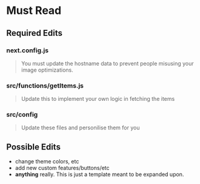 # Must Read

## Required Edits

### next.config.js

> You must update the hostname data to prevent people misusing your image optimizations.

### src/functions/getItems.js

> Update this to implement your own logic in fetching the items

### src/config

> Update these files and personilise them for you

## Possible Edits

- change theme colors, etc
- add new custom features/buttons/etc
- **anything** really. This is just a template meant to be expanded upon.
